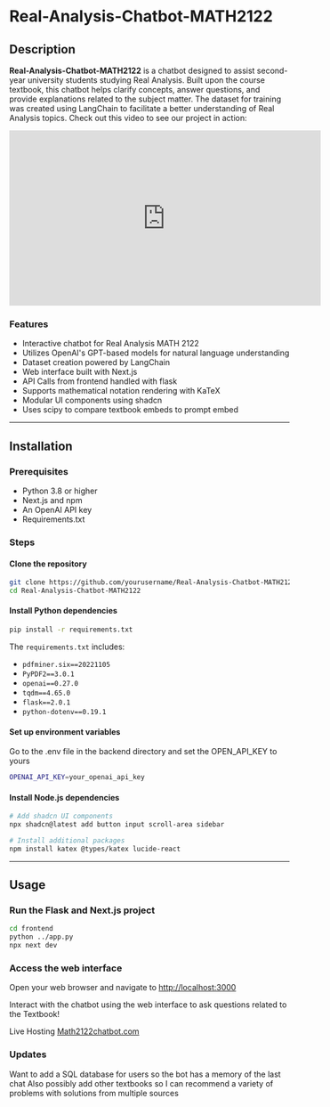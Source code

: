 
# Real-Analysis-Chatbot-MATH2122

## Description

**Real-Analysis-Chatbot-MATH2122** is a chatbot designed to assist second-year university students studying Real Analysis. Built upon the course textbook, this chatbot helps clarify concepts, answer questions, and provide explanations related to the subject matter. The dataset for training was created using LangChain to facilitate a better understanding of Real Analysis topics.
Check out this video to see our project in action:

<iframe width="560" height="315" src="https://www.youtube.com/embed/5kboq6OiIRI" 
title="YouTube video player" frameborder="0" allow="accelerometer; autoplay; 
clipboard-write; encrypted-media; gyroscope; picture-in-picture" allowfullscreen>
</iframe>

### Features

- Interactive chatbot for Real Analysis MATH 2122
- Utilizes OpenAI's GPT-based models for natural language understanding
- Dataset creation powered by LangChain
- Web interface built with Next.js
- API Calls from frontend handled with flask
- Supports mathematical notation rendering with KaTeX
- Modular UI components using shadcn
- Uses scipy to compare textbook embeds to prompt embed

---

## Installation

### Prerequisites

- Python 3.8 or higher
- Next.js and npm
- An OpenAI API key
- Requirements.txt
  
### Steps

#### Clone the repository

```bash
git clone https://github.com/yourusername/Real-Analysis-Chatbot-MATH2122.git
cd Real-Analysis-Chatbot-MATH2122
```



#### Install Python dependencies

```bash
pip install -r requirements.txt
```

The `requirements.txt` includes:

- `pdfminer.six==20221105`
- `PyPDF2==3.0.1`
- `openai==0.27.0`
- `tqdm==4.65.0`
- `flask==2.0.1`
- `python-dotenv==0.19.1`

#### Set up environment variables

Go to the .env file in the backend directory and set the OPEN_API_KEY to yours

```bash
OPENAI_API_KEY=your_openai_api_key
```

#### Install Node.js dependencies

```bash
# Add shadcn UI components
npx shadcn@latest add button input scroll-area sidebar

# Install additional packages
npm install katex @types/katex lucide-react
```

---

## Usage

### Run the Flask and Next.js project

```bash
cd frontend
python ../app.py
npx next dev
```

### Access the web interface

Open your web browser and navigate to [http://localhost:3000](http://localhost:3000)

Interact with the chatbot using the web interface to ask questions related to the Textbook!

Live Hosting [Math2122chatbot.com](http://Math2122chatbot.com)

### Updates

Want to add a SQL database for users so the bot has a memory of the last chat
Also possibly add other textbooks so I can recommend a variety of problems with solutions from multiple sources

